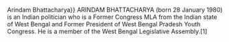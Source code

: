 Arindam Bhattacharya}} ARINDAM BHATTACHARYA (born 28 January 1980) is an Indian politician who is a Former Congress MLA from the Indian state of West Bengal and Former President of West Bengal Pradesh Youth Congress. He is a member of the West Bengal Legislative Assembly.[1]
